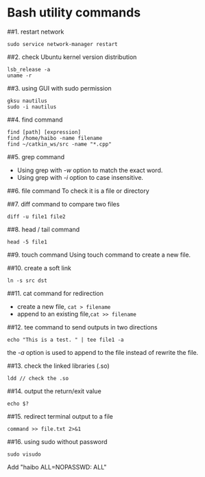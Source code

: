Bash utility commands
=====================

##1. restart network
  ```
sudo service network-manager restart
  ```

##2. check Ubuntu kernel version distribution 
  ```
lsb_release -a
uname -r
  ```
  
##3. using GUI with sudo permission
  ```
gksu nautilus
sudo -i nautilus
  ```

##4. find command
  ```  
  find [path] [expression]
  find /home/haibo -name filename
  find ~/catkin_ws/src -name "*.cpp"  
  ```

##5. grep command 
  - Using grep with *-w* option to match the exact word.
  - Using grep with *-i* option to case insensitive. 


##6. file command
To check it is a file or directory

##7. diff command to compare two files 
  ```
diff -u file1 file2
  ```
  
##8. head / tail command
  ```
head -5 file1
  ```
  
##9. touch command
Using touch command to create a new file.

##10. create a soft link 
  ```
ln -s src dst
  ```

##11. cat command for redirection 
  - create a new file, `cat > filename`
  - append to an existing file,`cat >> filename`

##12. tee command to send outputs in two directions
  ```
echo "This is a test. " | tee file1 -a
  ```
the *-a* option is used to append to the file instead of rewrite the file. <br /> 

##13. check the linked libraries (.so)
  ```
  ldd // check the .so
  ```
##14. output the return/exit value
  ```
  echo $?
  ```

##15. redirect terminal output to a file
  ```
  command >> file.txt 2>&1
  ```
##16. using sudo without password
  ```
  sudo visudo
  ```
Add "haibo ALL=NOPASSWD: ALL"   
